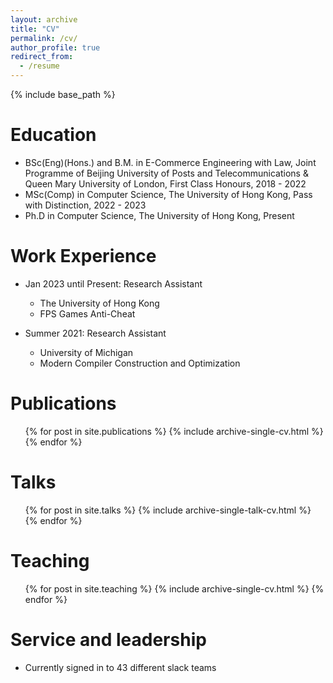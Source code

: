 ```yaml
---
layout: archive
title: "CV"
permalink: /cv/
author_profile: true
redirect_from:
  - /resume
---
```


{% include base_path %}

Education
======
* BSc(Eng)(Hons.) and B.M. in E-Commerce Engineering with Law, Joint Programme of Beijing University of Posts and Telecommunications & Queen Mary University of London, First Class Honours, 2018 - 2022
* MSc(Comp) in Computer Science, The University of Hong Kong, Pass with Distinction, 2022 - 2023
* Ph.D in Computer Science, The University of Hong Kong, Present

Work Experience
======
* Jan 2023 until Present: Research Assistant
  * The University of Hong Kong
  * FPS Games Anti-Cheat

* Summer 2021: Research Assistant
  * University of Michigan
  * Modern Compiler Construction and Optimization
  
<!-- Skills
======
* Skill 1
* Skill 2
  * Sub-skill 2.1
  * Sub-skill 2.2
  * Sub-skill 2.3
* Skill 3 -->

Publications
======
  <ul>{% for post in site.publications %}
    {% include archive-single-cv.html %}
  {% endfor %}</ul>
  
Talks
======
  <ul>{% for post in site.talks %}
    {% include archive-single-talk-cv.html %}
  {% endfor %}</ul>
  
Teaching
======
  <ul>{% for post in site.teaching %}
    {% include archive-single-cv.html %}
  {% endfor %}</ul>
  
Service and leadership
======
* Currently signed in to 43 different slack teams
